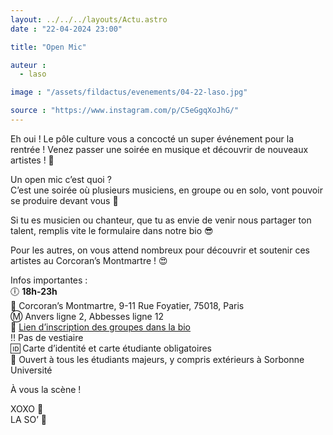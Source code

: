 ```yaml
---
layout: ../../../layouts/Actu.astro
date : "22-04-2024 23:00"

title: "Open Mic"

auteur :
  - laso

image : "/assets/fildactus/evenements/04-22-laso.jpg"

source : "https://www.instagram.com/p/C5eGgqXoJhG/"
---
```


Eh oui ! Le pôle culture vous a concocté un super événement pour la rentrée ! Venez passer une soirée en musique et découvrir de nouveaux artistes ! 🤭

Un open mic c’est quoi ?  
C’est une soirée où plusieurs musiciens, en groupe ou en solo, vont pouvoir se produire devant vous 🎸

Si tu es musicien ou chanteur, que tu as envie de venir nous partager ton talent, remplis vite le formulaire dans notre bio 😎

Pour les autres, on vous attend nombreux pour découvrir et soutenir ces artistes au Corcoran’s Montmartre ! 😍

Infos importantes :  
🕕 __18h-23h__  
📍 Corcoran’s Montmartre, 9-11 Rue Foyatier, 75018, Paris  
Ⓜ️ Anvers ligne 2, Abbesses ligne 12  
🔗 [Lien d’inscription des groupes dans la bio](https://docs.google.com/forms/d/e/1FAIpQLSfEUk6sFKSadVFKuEf1VOoSYgdJRX_oqDPj2VWv8kO232fPCg/viewform)  
‼️ Pas de vestiaire  
🆔 Carte d’identité et carte étudiante obligatoires  
🔞 Ouvert à tous les étudiants majeurs, y compris extérieurs à Sorbonne Université

À vous la scène !

XOXO 💋  
LA SO’ 💛